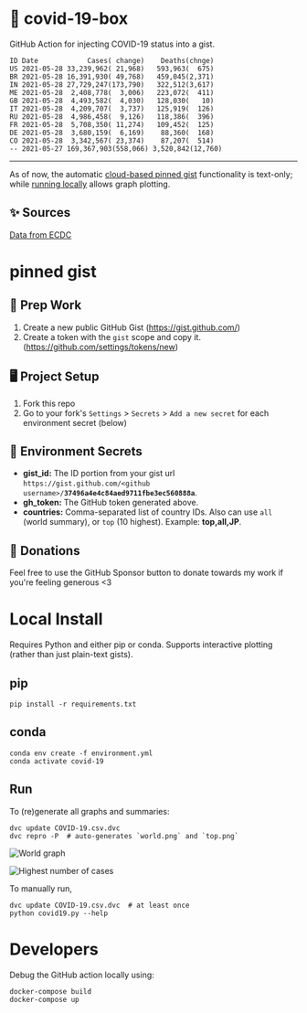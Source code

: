 # 🏥 covid-19-box

GitHub Action for injecting COVID-19 status into a gist.

```
ID Date            Cases( change)    Deaths(chnge)
US 2021-05-28 33,239,962( 21,968)   593,963(  675)
BR 2021-05-28 16,391,930( 49,768)   459,045(2,371)
IN 2021-05-28 27,729,247(173,790)   322,512(3,617)
ME 2021-05-28  2,408,778(  3,006)   223,072(  411)
GB 2021-05-28  4,493,582(  4,030)   128,030(   10)
IT 2021-05-28  4,209,707(  3,737)   125,919(  126)
RU 2021-05-28  4,986,458(  9,126)   118,386(  396)
FR 2021-05-28  5,708,350( 11,274)   109,452(  125)
DE 2021-05-28  3,680,159(  6,169)    88,360(  168)
CO 2021-05-28  3,342,567( 23,374)    87,207(  514)
-- 2021-05-27 169,367,903(558,066) 3,520,842(12,760)
```

---

As of now, the automatic [cloud-based pinned gist](#pinned-gist) functionality is text-only;
while [running locally](#local-install) allows graph plotting.

## ✨ Sources

[Data from ECDC](https://www.ecdc.europa.eu/en/publications-data/download-todays-data-geographic-distribution-covid-19-cases-worldwide)

# pinned gist

## 🎒 Prep Work
1. Create a new public GitHub Gist (https://gist.github.com/)
1. Create a token with the `gist` scope and copy it. (https://github.com/settings/tokens/new)

## 🖥 Project Setup
1. Fork this repo
1. Go to your fork's `Settings` > `Secrets` > `Add a new secret` for each environment secret (below)

## 🤫 Environment Secrets
- **gist_id:** The ID portion from your gist url `https://gist.github.com/<github username>/`**`37496a4e4c84aed9711fbe3ec560888a`**.
- **gh_token:** The GitHub token generated above.
- **countries:** Comma-separated list of country IDs. Also can use `all` (world summary), or `top` (10 highest). Example: **top,all,JP**.

## 💸 Donations

Feel free to use the GitHub Sponsor button to donate towards my work if you're feeling generous <3

# Local Install

Requires Python and either pip or conda. Supports interactive plotting (rather than just plain-text gists).

## pip

```
pip install -r requirements.txt
```

## conda

```
conda env create -f environment.yml
conda activate covid-19
```

## Run

To (re)generate all graphs and summaries:

```
dvc update COVID-19.csv.dvc
dvc repro -P  # auto-generates `world.png` and `top.png`
```

![World graph](world.png)

![Highest number of cases](top.png)

To manually run,

```
dvc update COVID-19.csv.dvc  # at least once
python covid19.py --help
```

# Developers

Debug the GitHub action locally using:

```
docker-compose build
docker-compose up
```
